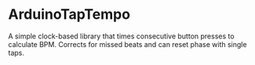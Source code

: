 # ArduinoTapTempo
A simple clock-based library that times consecutive button presses to calculate BPM. Corrects for missed beats and can reset phase with single taps.
